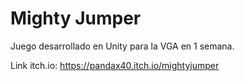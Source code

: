 # Mighty Jumper
Juego desarrollado en Unity para la VGA en 1 semana.

Link itch.io: https://pandax40.itch.io/mightyjumper
